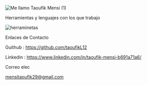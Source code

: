 ![Me llamo Taoufik Mensi  (1)](https://user-images.githubusercontent.com/104829600/209665450-81dac8ae-d717-4a8a-a476-b5f4d35535dd.png)

Herramientas y lenguajes con los que trabajo 

![herraminetas](https://user-images.githubusercontent.com/104829600/209665494-8f031e6e-e172-4851-95f0-a27fdf1b28b8.jpg)

Enlaces de Contacto 

Guithub : https://github.com/taoufikL12

Linkedin : https://www.linkedin.com/in/taoufik-mensi-b691a71a6/

Correo  elec

mensitaoufik29@gmail.com
